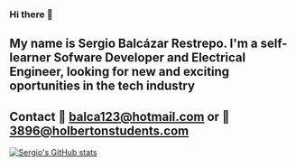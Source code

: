 ### Hi there 👋

## My name is Sergio Balcázar Restrepo. I'm a self-learner Sofware Developer and Electrical Engineer, looking for new and exciting oportunities in the tech industry
## Contact 📧 balca123@hotmail.com or 📧3896@holbertonstudents.com

[![Sergio's GitHub stats](https://github-readme-stats.vercel.app/api?username=SergioBalca)](https://github.com/SergioBalca/github-readme-stats)

